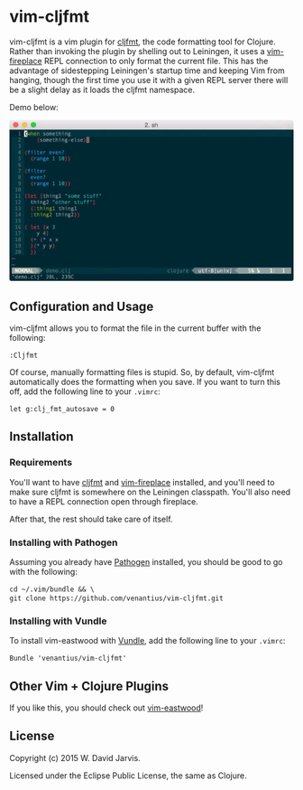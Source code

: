 # vim-cljfmt

vim-cljfmt is a vim plugin for [cljfmt](https://github.com/weavejester/cljfmt), the code formatting tool for Clojure. Rather than invoking the plugin by shelling out to Leiningen, it uses a [vim-fireplace](https://github.com/tpope/vim-fireplace/) REPL connection to only format the current file. This has the advantage of sidestepping Leiningen's startup time and keeping Vim from hanging, though the first time you use it with a given REPL server there will be a slight delay as it loads the cljfmt namespace.

Demo below:

![](doc/demo.gif)

## Configuration and Usage

vim-cljfmt allows you to format the file in the current buffer with the following:

```vim
:Cljfmt
```

Of course, manually formatting files is stupid. So, by default, vim-cljfmt automatically does the formatting when you save. If you want to turn this off, add the following line to your `.vimrc`:

```vim
let g:clj_fmt_autosave = 0
```

## Installation

### Requirements

You'll want to have [cljfmt](https://github.com/weavejester/cljfmt) and [vim-fireplace](https://github.com/tpope/vim-fireplace/) installed, and you'll need to make sure cljfmt is somewhere on the Leiningen classpath. You'll also need to have a REPL connection open through fireplace.

After that, the rest should take care of itself.

### Installing with Pathogen

Assuming you already have [Pathogen](https://github.com/tpope/vim-pathogen) installed, you should be good to go with the following:

```
cd ~/.vim/bundle && \
git clone https://github.com/venantius/vim-cljfmt.git
```

### Installing with Vundle

To install vim-eastwood with [Vundle](https://github.com/gmarik/Vundle.vim), add the following line to your `.vimrc`:
```
Bundle 'venantius/vim-cljfmt'
```

## Other Vim + Clojure Plugins

If you like this, you should check out [vim-eastwood](https://github.com/venantius/vim-eastwood)!

## License

Copyright (c) 2015 W. David Jarvis.

Licensed under the Eclipse Public License, the same as Clojure.
